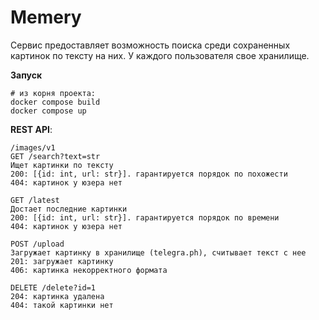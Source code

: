 <h1>Memery</h1>

Сервис предоставляет возможность поиска среди сохраненных картинок по тексту на них. У каждого пользователя свое хранилище.  

<b>Запуск</b> 
```
# из корня проекта:
docker compose build
docker compose up
```


<b>REST API</b>:  
```
/images/v1
GET /search?text=str
Ищет картинки по тексту
200: [{id: int, url: str}]. гарантируется порядок по похожести
404: картинок у юзера нет

GET /latest
Достает последние картинки
200: [{id: int, url: str}]. гарантируется порядок по времени
404: картинок у юзера нет

POST /upload
Загружает картинку в хранилище (telegra.ph), считывает текст с нее
201: загружает картинку
406: картинка некорректного формата

DELETE /delete?id=1
204: картинка удалена
404: такой картинки нет
```